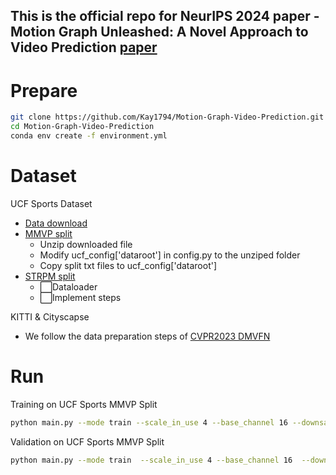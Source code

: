 ## This is the official repo for NeurIPS 2024 paper - Motion Graph Unleashed: A Novel Approach to Video Prediction [paper](https://arxiv.org/pdf/2410.22288)

# Prepare
```bash
git clone https://github.com/Kay1794/Motion-Graph-Video-Prediction.git
cd Motion-Graph-Video-Prediction
conda env create -f environment.yml
```
# Dataset
UCF Sports Dataset 
+ [Data download](https://www.crcv.ucf.edu/data/ucf_sports_actions.zip)
+ [MMVP split](./dataset/ucf_mmvp_split)
  - Unzip downloaded file
  - Modify ucf_config\['dataroot'\] in config.py to the unziped folder
  - Copy split txt files to ucf_config\['dataroot'\]
+ [STRPM split](./dataset/ucf_strpm_split)
  - ⬜️Dataloader
  - ⬜️Implement steps

KITTI & Cityscapse
+ We follow the data preparation steps of [CVPR2023 DMVFN](https://github.com/hzwer/CVPR2023-DMVFN)

# Run
Training on UCF Sports MMVP Split
```bash
python main.py --mode train --scale_in_use 4 --base_channel 16 --downsample_scale 2 2 2 --exp baseline_old_env --cos_restart --rot_aug --flip_aug --loss_list recon --edge_normalize --pred_att_iter_num 3 --tendency_len 16 --edge_list backward forward spatial --t_period 300 --nepoch 300 --eval_list psnr ssim lpips --logpath ./results/ --shuffle_scale 2 --pos_len 4 --loss_list recon --top_k 0.01 --batch 16 --dataset ucf_4to1 --energy_save_mode --log
```
Validation on UCF Sports MMVP Split
```bash
python main.py --mode train  --scale_in_use 4 --base_channel 16  --downsample_scale 2 2 2 --exp baseline_fix --cos_restart --rot_aug --flip_aug --loss_list recon --edge_normalize --pred_att_iter_num 3 --tendency_len 16 --edge_list backward forward spatial  --t_period 300 --nepoch 300 --eval_list psnr ssim lpips --logpath /mnt/team/t-yiqizhong/projects/video_prediction/results/ --shuffle_scale 2 --pos_len 4 --loss_list recon --top_k 0.01 --batch 16 --dataset ucf_4to1 --resume ./pretrained_model/ucf_mmvp_split.pth --mode val
```
